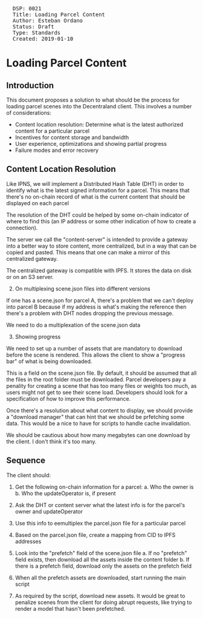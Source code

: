 <pre>
  DSP: 0021
  Title: Loading Parcel Content
  Author: Esteban Ordano <esteban@decentraland.org>
  Status: Draft
  Type: Standards
  Created: 2019-01-10
</pre>

# Loading Parcel Content

## Introduction

This document proposes a solution to what should be the process for loading parcel scenes into the Decentraland client. This involves a number of considerations:

* Content location resolution: Determine what is the latest authorized content for a particular parcel
* Incentives for content storage and bandwidth
* User experience, optimizations and showing partial progress
* Failure modes and error recovery

## Content Location Resolution 

Like IPNS, we will implement a Distributed Hash Table (DHT) in order to identify what is the latest signed information for a parcel. This means that there's no on-chain record of what is the current content that should be displayed on each parcel

The resolution of the DHT could be helped by some on-chain indicator of where to find this (an IP address or some other indication of how to create a connection). 

The server we call the "content-server" is intended to provide a gateway into a better way to store content, more centralized, but in a way that can be copied and pasted. This means that one can make a mirror of this centralized gateway.

The centralized gateway is compatible with IPFS. It stores the data on disk or on an S3 server.

2. On multiplexing scene.json files into different versions

If one has a scene.json for parcel A, there's a problem that we can't deploy into parcel B because if my address is what's making the reference then there's a problem with DHT nodes dropping the previous message.

We need to do a multiplexation of the scene.json data

3. Showing progress

We need to set up a number of assets that are mandatory to download before the scene is rendered. This allows the client to show a "progress bar" of what is being downloaded.

This is a field on the scene.json file. By default, it should be assumed that all the files in the root folder must be downloaded. Parcel developers pay a penality for creating a scene that has too many files or weights too much, as users might not get to see their scene load.  Developers should look for a specification of how to improve this performance.

Once there's a resolution about what content to display, we should provide a "download manager" that can hint that we should be prfetching some data. This would be a nice to have for scripts to handle cache invalidation.

We should be cautious about how many megabytes can one download by the client. I don't think it's too many.

## Sequence

The client should:

1. Get the following on-chain information for a parcel:
    a. Who the owner is
    b. Who the updateOperator is, if present

2. Ask the DHT or content server what the latest info is for the parcel's owner and updateOperator

3. Use this info to eemultiplex the parcel.json file for a particular parcel

4. Based on the parcel.json file, create a mapping from CID to IPFS addresses

5. Look into the "prefetch" field of the scene.json file
    a. If no "prefetch" field exists, then download all the assets inside the content folder
    b. If there is a prefetch field, download only the assets on the prefetch field

6. When all the prefetch assets are downloaded, start running the main script

7. As required by the script, download new assets. It would be great to penalize scenes from the client for doing abrupt requests, like trying to render a model that hasn't been prefetched.
